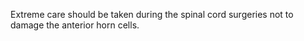 Extreme care should be taken during the spinal cord surgeries not to damage the anterior horn cells.